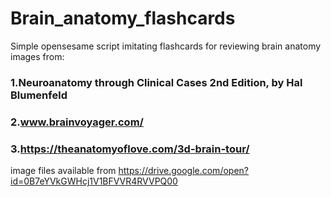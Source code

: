 # Brain_anatomy_flashcards
Simple opensesame script imitating flashcards for reviewing brain anatomy 
images from:
### 1.Neuroanatomy through Clinical Cases 2nd Edition, by Hal Blumenfeld 
### 2.www.brainvoyager.com/
### 3.https://theanatomyoflove.com/3d-brain-tour/

image files available from
https://drive.google.com/open?id=0B7eYVkGWHcj1V1BFVVR4RVVPQ00

